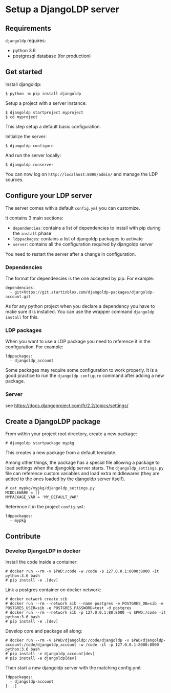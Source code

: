 # Setup a DjangoLDP server

## Requirements

`djangoldp` requires:

* python 3.6
* postgresql database (for production)

## Get started

Install djangoldp:
```
$ python -m pip install djangoldp
```

Setup a project with a server instance:
```
$ djangoldp startproject myproject
$ cd myproject
```

This step setup a default basic configuration.

Initialize the server:
```
$ djangoldp configure
```

And run the server locally:
```
$ djangoldp runserver
```

You can now log on `http://localhost:8000/admin/` and manage the LDP sources.

## Configure your LDP server

The server comes with a default `config.yml` you can customize.

It contains 3 main sections:

* `dependencies`: contains a list of dependencies to install with pip during the `install` phase
* `ldppackages`: contains a list of djangoldp packages to activate
* `server`: contains all the configuration required by djangoldp server

You need to restart the server after a change in configuration.

### Dependencies

The format for dependencies is the one accepted by pip. For example:
```
dependencies:
  - git+https://git.startinblox.com/djangoldp-packages/djangoldp-account.git
```

As for any python project when you declare a dependency you have to make sure it is installed. You can use the wrapper command `djangoldp install` for this.

### LDP packages

When you want to use a LDP package you need to reference it in the configuration. For example:
```
ldppackages:
  - djangoldp_account
```

Some packages may require some configuration to work properly. It is a good practice to run the `djangoldp configure` command after adding a new package.

### Server

see https://docs.djangoproject.com/fr/2.2/topics/settings/

## Create a DjangoLDP package

From within your project root directory, create a new package:
```
# djangoldp startpackage mypkg
```

This creates a new package from a default template.

Among other things, the package has a special file allowing a package to load settings when the djangoldp server starts. The `djangoldp_settings.py` file can reference custom variables and load extra middlewares (they are added to the ones loaded by the djangoldp server itself).

```
# cat mypkg/mypkg/djangoldp_settings.py
MIDDLEWARE = []
MYPACKAGE_VAR = 'MY_DEFAULT_VAR'
```

Reference it in the project `config.yml`:
```
ldppackages:
  - mypkg
```

## Contribute

### Develop DjangoLDP in docker

Install the code inside a container:
```
# docker run --rm -v $PWD:/code -w /code -p 127.0.0.1:8000:8000 -it python:3.6 bash
# pip install -e .[dev]
```

Link a postgres container on docker network:
```
# docker network create sib
# docker run --rm --network sib --name postgres -e POSTGRES_DB=sib -e POSTGRES_USER=sib -e POSTGRES_PASSWORD=test -d postgres
# docker run --rm --network sib -p 127.0.0.1:80:8000 -v $PWD:/code -it python:3.6 bash
# pip install -e .[dev]
```

Develop core and package all along:
```
# docker run --rm -v $PWD/djangoldp:/code/djangoldp -v $PWD/djangoldp-account:/code/djangoldp_account -w /code -it -p 127.0.0.1:8000:8000 python:3.6 bash
# pip install -e djangoldp_account[dev]
# pip install -e djangoldp[dev]
```

Then start a new djangoldp server with the matching config.yml:
```
ldppackages:
  - djangoldp-account
[...]
```
